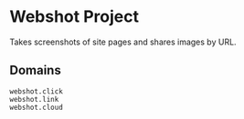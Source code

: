 # Webshot Project
Takes screenshots of site pages and shares images by URL.

## Domains
```text
webshot.click
webshot.link
webshot.cloud
```

